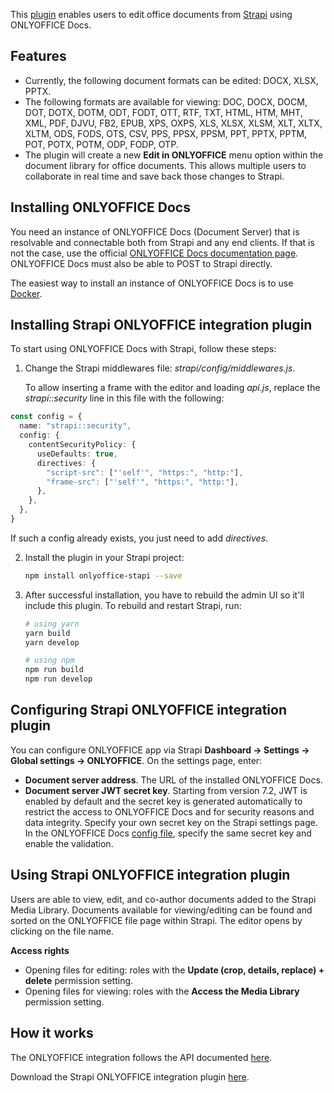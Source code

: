 This [plugin](https://github.com/ONLYOFFICE/onlyoffice-strapi) enables users to edit office documents from [Strapi](https://strapi.io/) using ONLYOFFICE Docs.

## Features

- Currently, the following document formats can be edited: DOCX, XLSX, PPTX.
- The following formats are available for viewing: DOC, DOCX, DOCM, DOT, DOTX, DOTM, ODT, FODT, OTT, RTF, TXT, HTML, HTM, MHT, XML, PDF, DJVU, FB2, EPUB, XPS, OXPS, XLS, XLSX, XLSM, XLT, XLTX, XLTM, ODS, FODS, OTS, CSV, PPS, PPSX, PPSM, PPT, PPTX, PPTM, POT, POTX, POTM, ODP, FODP, OTP.
- The plugin will create a new **Edit in ONLYOFFICE** menu option within the document library for office documents. This allows multiple users to collaborate in real time and save back those changes to Strapi.

## Installing ONLYOFFICE Docs

You need an instance of ONLYOFFICE Docs (Document Server) that is resolvable and connectable both from Strapi and any end clients. If that is not the case, use the official [ONLYOFFICE Docs documentation page](https://helpcenter.onlyoffice.com/server/linux/document/linux-installation.aspx). ONLYOFFICE Docs must also be able to POST to Strapi directly.

The easiest way to install an instance of ONLYOFFICE Docs is to use [Docker](https://github.com/onlyoffice/Docker-DocumentServer).

## Installing Strapi ONLYOFFICE integration plugin

To start using ONLYOFFICE Docs with Strapi, follow these steps:

1. Change the Strapi middlewares file: *strapi/config/middlewares.js*.

   To allow inserting a frame with the editor and loading *api.js*, replace the *strapi::security* line in this file with the following:

``` ts
const config = {
  name: "strapi::security",
  config: {
    contentSecurityPolicy: {
      useDefaults: true,
      directives: {
        "script-src": ["'self'", "https:", "http:"],
        "frame-src": ["'self'", "https:", "http:"],
      },
    },
  },
}
```

   If such a config already exists, you just need to add *directives*.

2. Install the plugin in your Strapi project:

   ``` sh
   npm install onlyoffice-stapi --save
   ```

3. After successful installation, you have to rebuild the admin UI so it'll include this plugin. To rebuild and restart Strapi, run:

   ``` sh
   # using yarn
   yarn build
   yarn develop
   
   # using npm
   npm run build
   npm run develop
   ```

## Configuring Strapi ONLYOFFICE integration plugin

You can configure ONLYOFFICE app via Strapi **Dashboard -> Settings -> Global settings -> ONLYOFFICE**. On the settings page, enter:

- **Document server address**. The URL of the installed ONLYOFFICE Docs.
- **Document server JWT secret key**. Starting from version 7.2, JWT is enabled by default and the secret key is generated automatically to restrict the access to ONLYOFFICE Docs and for security reasons and data integrity. Specify your own secret key on the Strapi settings page. In the ONLYOFFICE Docs [config file](../../../Additional%20API/Signature/index.md), specify the same secret key and enable the validation.

## Using Strapi ONLYOFFICE integration plugin

Users are able to view, edit, and co-author documents added to the Strapi Media Library. Documents available for viewing/editing can be found and sorted on the ONLYOFFICE file page within Strapi. The editor opens by clicking on the file name.

**Access rights**

- Opening files for editing: roles with the **Update (crop, details, replace) + delete** permission setting.
- Opening files for viewing: roles with the **Access the Media Library** permission setting.

## How it works

The ONLYOFFICE integration follows the API documented [here](../../Basic%20concepts/index.md).

Download the Strapi ONLYOFFICE integration plugin [here](https://github.com/ONLYOFFICE/onlyoffice-strapi).
